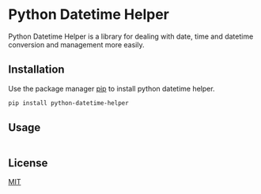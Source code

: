 # Python Datetime Helper

Python Datetime Helper is a library for dealing with date, time and datetime conversion and management more easily.

## Installation

Use the package manager [pip](https://pip.pypa.io/en/stable/) to install python datetime helper.

```bash
pip install python-datetime-helper
```

## Usage

```
```

## License
[MIT](https://choosealicense.com/licenses/mit/)